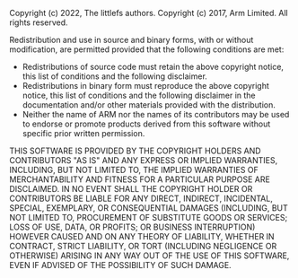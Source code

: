 Copyright (c) 2022, The littlefs authors.
Copyright (c) 2017, Arm Limited. All rights reserved.

Redistribution and use in source and binary forms, with or without modification,
are permitted provided that the following conditions are met:

-  Redistributions of source code must retain the above copyright notice, this
   list of conditions and the following disclaimer.
-  Redistributions in binary form must reproduce the above copyright notice, this
   list of conditions and the following disclaimer in the documentation and/or
   other materials provided with the distribution.
-  Neither the name of ARM nor the names of its contributors may be used to
   endorse or promote products derived from this software without specific prior
   written permission.

THIS SOFTWARE IS PROVIDED BY THE COPYRIGHT HOLDERS AND CONTRIBUTORS "AS IS" AND
ANY EXPRESS OR IMPLIED WARRANTIES, INCLUDING, BUT NOT LIMITED TO, THE IMPLIED
WARRANTIES OF MERCHANTABILITY AND FITNESS FOR A PARTICULAR PURPOSE ARE
DISCLAIMED. IN NO EVENT SHALL THE COPYRIGHT HOLDER OR CONTRIBUTORS BE LIABLE FOR
ANY DIRECT, INDIRECT, INCIDENTAL, SPECIAL, EXEMPLARY, OR CONSEQUENTIAL DAMAGES
(INCLUDING, BUT NOT LIMITED TO, PROCUREMENT OF SUBSTITUTE GOODS OR SERVICES;
LOSS OF USE, DATA, OR PROFITS; OR BUSINESS INTERRUPTION) HOWEVER CAUSED AND ON
ANY THEORY OF LIABILITY, WHETHER IN CONTRACT, STRICT LIABILITY, OR TORT
(INCLUDING NEGLIGENCE OR OTHERWISE) ARISING IN ANY WAY OUT OF THE USE OF THIS
SOFTWARE, EVEN IF ADVISED OF THE POSSIBILITY OF SUCH DAMAGE.
